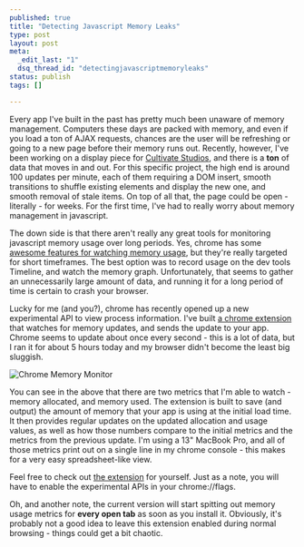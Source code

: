 ```yaml
--- 
published: true
title: "Detecting Javascript Memory Leaks"
type: post
layout: post
meta: 
  _edit_last: "1"
  dsq_thread_id: "detectingjavascriptmemoryleaks"
status: publish
tags: []

---
```

Every app I've built in the past has pretty much been unaware of memory management.  Computers these days are packed with memory, and even if you load a ton of AJAX requests, chances are the user will be refreshing or going to a new page before their memory runs out.  Recently, however, I've been working on a display piece for [Cultivate Studios](http://www.cultivatestudios.com), and there is a **ton** of data that moves in and out.  For this specific project, the high end is around 100 updates per minute, each of them requiring a DOM insert, smooth transitions to shuffle existing elements and display the new one, and smooth removal of stale items.  On top of all that, the page could be open - literally - for weeks.  For the first time, I've had to really worry about memory management in javascript.

The down side is that there aren't really any great tools for monitoring javascript memory usage over long periods.  Yes, chrome has some [awesome features for watching memory usage](http://blog.chromium.org/2011/05/chrome-developer-tools-put-javascript.html), but they're really targeted for short timeframes.  The best option was to record usage on the dev tools Timeline, and watch the memory graph.  Unfortunately, that seems to gather an unnecessarily large amount of data, and running it for a long period of time is certain to crash your browser.

Lucky for me (and you?), chrome has recently opened up a new experimental API to view process information.  I've built [a chrome extension](https://github.com/CultivateStudios/chrome-leak-finder) that watches for memory updates, and sends the update to your app.  Chrome seems to update about once every second - this is a lot of data, but I ran it for about 5 hours today and my browser didn't become the least big sluggish.

![Chrome Memory Monitor](/images/memory_watcher.png)

You can see in the above that there are two metrics that I'm able to watch - memory allocated, and memory used.  The extension is built to save (and output) the amount of memory that your app is using at the initial load time.  It then provides regular updates on the updated allocation and usage values, as well as how those numbers compare to the initial metrics and the metrics from the previous update.  I'm using a 13" MacBook Pro, and all of those metrics print out on a single line in my chrome console - this makes for a very easy spreadsheet-like view.

Feel free to check out [the extension](https://github.com/CultivateStudios/chrome-leak-finder) for yourself.  Just as a note, you will have to enable the experimental APIs in your chrome://flags.

Oh, and another note, the current version will start spitting out memory usage metrics for **every open tab** as soon as you install it.  Obviously, it's probably not a good idea to leave this extension enabled during normal browsing - things could get a bit chaotic.